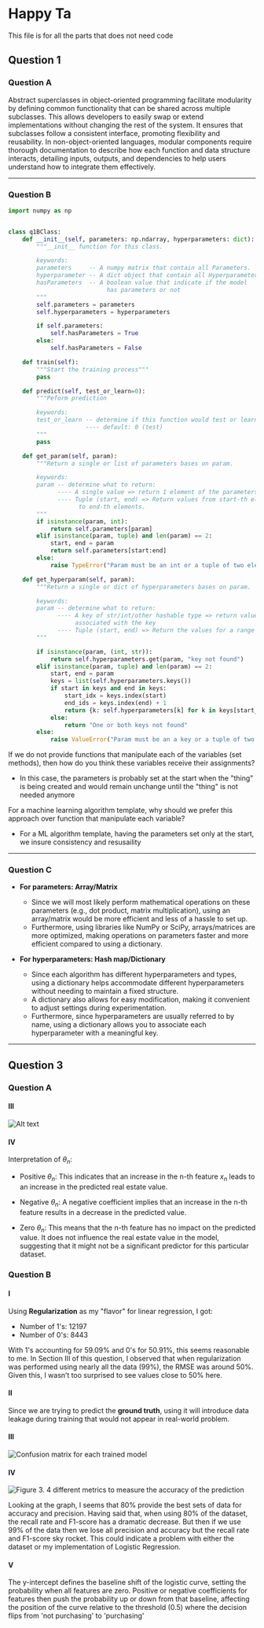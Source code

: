 # Happy Ta

This file is for all the parts that does not need code

## Question 1

### Question A

Abstract superclasses in object-oriented programming facilitate modularity by defining common functionality that can be shared across multiple subclasses. This allows developers to easily swap or extend implementations without changing the rest of the system. It ensures that subclasses follow a consistent interface, promoting flexibility and reusability. In non-object-oriented languages, modular components require thorough documentation to describe how each function and data structure interacts, detailing inputs, outputs, and dependencies to help users understand how to integrate them effectively.

---

### Question B

``` python
import numpy as np


class q1BClass:
    def __init__(self, parameters: np.ndarray, hyperparameters: dict):
        """__init__ function for this class.

        keywords:
        parameters     -- A numpy matrix that contain all Parameters.
        hyperparameter -- A dict object that contain all Hyperparameters.
        hasParameters  -- A boolean value that indicate if the model
                            has parameters or not
        """
        self.parameters = parameters
        self.hyperparameters = hyperparameters

        if self.parameters:
            self.hasParameters = True
        else:
            self.hasParameters = False

    def train(self):
        """Start the training process"""
        pass

    def predict(self, test_or_learn=0):
        """Peform prediction

        keywords:
        test_or_learn -- determine if this function would test or learn.
                      ---- default: 0 (test)
        """
        pass

    def get_param(self, param):
        """Return a single or list of parameters bases on param.

        keywords:
        param -- determine what to return:
              ---- A single value => return 1 element of the parameters list
              ---- Tuple (start, end) => Return values from start-th elements
                    to end-th elements.
        """
        if isinstance(param, int):
            return self.parameters[param]
        elif isinstance(param, tuple) and len(param) == 2:
            start, end = param
            return self.parameters[start:end]
        else:
            raise TypeError("Param must be an int or a tuple of two elements.")

    def get_hyperparam(self, param):
        """Return a single or dict of hyperparameters bases on param.

        keywords:
        param -- determine what to return:
              ---- A key of str/int/other hashable type => return value
                   associated with the key
              ---- Tuple (start, end) => Return the values for a range of keys
        """

        if isinstance(param, (int, str)):
            return self.hyperparameters.get(param, "key not found")
        elif isinstance(param, tuple) and len(param) == 2:
            start, end = param
            keys = list(self.hyperparameters.keys())
            if start in keys and end in keys:
                start_idx = keys.index(start)
                end_ids = keys.index(end) + 1
                return {k: self.hyperparameters[k] for k in keys[start_idx:end_ids]}
            else:
                return "One or both keys not found"
        else:
            raise ValueError("Param must be an a key or a tuple of two keys.")
```

If we do not provide functions that manipulate each of the variables (set
methods), then how do you think these variables receive their assignments?

- In this case, the parameters is probably set at the start when the "thing" is being created and would remain unchange until the "thing" is not needed anymore

For a machine learning algorithm template, why should we prefer this
approach over function that manipulate each variable?

- For a ML algorithm template, having the parameters set only at the start, we insure consistency and resusaility

---

### Question C

- **For parameters: Array/Matrix**
  - Since we will most likely perform mathematical operations on these parameters (e.g., dot product, matrix multiplication), using an array/matrix would be more efficient and less of a hassle to set up.
  - Furthermore, using libraries like NumPy or SciPy, arrays/matrices are more optimized, making operations on parameters faster and more efficient compared to using a dictionary.

- **For hyperparameters: Hash map/Dictionary**
  - Since each algorithm has different hyperparameters and types, using a dictionary helps accommodate different hyperparameters without needing to maintain a fixed structure.
  - A dictionary also allows for easy modification, making it convenient to adjust settings during experimentation.
  - Furthermore, since hyperparameters are usually referred to by name, using a dictionary allows you to associate each hyperparameter with a meaningful key.

---

## Question 3

### Question A

#### III

![Alt text](./figures/Figure_1.png)

#### IV

Interpretation of $\theta_n$:

- Positive $\theta_n$: This indicates that an increase in the n-th feature $x_n$ leads to an increase in the predicted real estate value.

- Negative $\theta_n$: A negative coefficient implies that an increase in the n-th feature results in a decrease in the predicted value.

- Zero $\theta_n$: This means that the n-th feature has no impact on the predicted value. It does not influence the real estate value in the model, suggesting that it might not be a significant predictor for this particular dataset.

### Question B

#### I

Using **Regularization** as my "flavor" for linear regression, I got:

- Number of 1's: 12197
- Number of 0's: 8443

With 1's accounting for 59.09% and 0's for 50.91%, this seems reasonable to me. In Section III of this question, I observed that when regularization was performed using nearly all the data (99%), the RMSE was around 50%. Given this, I wasn’t too surprised to see values close to 50% here.

#### II

Since we are trying to predict the **ground truth**, using it will introduce data leakage during training that would not appear in real-world problem.

#### III

![Confusion matrix for each trained model](./figures/Figure_2.png)

#### IV

![Figure 3. 4 different metrics to measure the accuracy of the prediction](./figures/Figure_3.png)

Looking at the graph, I seems that 80% provide the best sets of data for accuracy and precision. Having said that, when using 80% of the dataset, the recall rate and F1-score has a dramatic decrease. But then if we use 99% of the data then we lose all precision and accuracy but the recall rate and F1-score sky rocket. This could indicate a problem with either the dataset or my implementation of Logistic Regression.

#### V

The y-intercept defines the baseline shift of the logistic curve, setting the probability when all features are zero. Positive or negative coefficients for features then push the probability up or down from that baseline, affecting the position of the curve relative to the threshold (0.5) where the decision flips from 'not purchasing' to 'purchasing'
